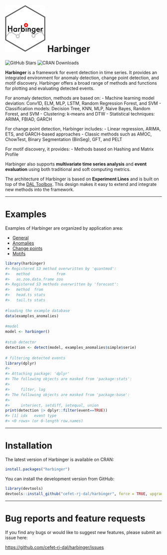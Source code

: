 
<!-- README.md is generated from README.Rmd. Please edit that file -->

# <img src='https://raw.githubusercontent.com/cefet-rj-dal/harbinger/master/inst/logo.png' alt='Logo do pacote Harbinger' align='centre' height='150' width='129'/> Harbinger

<!-- badges: start -->

![GitHub
Stars](https://img.shields.io/github/stars/cefet-rj-dal/harbinger?logo=Github)
![CRAN Downloads](https://cranlogs.r-pkg.org/badges/harbinger)
<!-- badges: end -->

**Harbinger** is a framework for event detection in time series. It
provides an integrated environment for anomaly detection, change point
detection, and motif discovery. Harbinger offers a broad range of
methods and functions for plotting and evaluating detected events.

For anomaly detection, methods are based on: - Machine learning model
deviation: Conv1D, ELM, MLP, LSTM, Random Regression Forest, and SVM -
Classification models: Decision Tree, KNN, MLP, Naive Bayes, Random
Forest, and SVM - Clustering: k-means and DTW - Statistical techniques:
ARIMA, FBIAD, GARCH

For change point detection, Harbinger includes: - Linear regression,
ARIMA, ETS, and GARCH-based approaches - Classic methods such as AMOC,
ChowTest, Binary Segmentation (BinSeg), GFT, and PELT

For motif discovery, it provides: - Methods based on Hashing and Matrix
Profile

Harbinger also supports **multivariate time series analysis** and
**event evaluation** using both traditional and soft computing metrics.

The architecture of Harbinger is based on **Experiment Lines** and is
built on top of the [DAL
Toolbox](https://github.com/cefet-rj-dal/daltoolbox). This design makes
it easy to extend and integrate new methods into the framework.

------------------------------------------------------------------------

# Examples

Examples of Harbinger are organized by application area:

- [General](https://github.com/cefet-rj-dal/harbinger/tree/master/examples/general)
- [Anomalies](https://github.com/cefet-rj-dal/harbinger/tree/master/examples/anomalies)
- [Change
  points](https://github.com/cefet-rj-dal/harbinger/tree/master/examples/change_point)
- [Motifs](https://github.com/cefet-rj-dal/harbinger/tree/master/examples/motifs)

``` r
library(harbinger)
#> Registered S3 method overwritten by 'quantmod':
#>   method            from
#>   as.zoo.data.frame zoo
#> Registered S3 methods overwritten by 'forecast':
#>   method  from 
#>   head.ts stats
#>   tail.ts stats

#loading the example database
data(examples_anomalies)

#model
model <- harbinger()

#stub detector
detection <- detect(model, examples_anomalies$simple$serie)

# filtering detected events
library(dplyr)
#> 
#> Attaching package: 'dplyr'
#> The following objects are masked from 'package:stats':
#> 
#>     filter, lag
#> The following objects are masked from 'package:base':
#> 
#>     intersect, setdiff, setequal, union
print(detection |> dplyr::filter(event==TRUE))
#> [1] idx   event type 
#> <0 rows> (or 0-length row.names)
```

------------------------------------------------------------------------

# Installation

The latest version of Harbinger is available on CRAN:

``` r
install.packages("harbinger")
```

You can install the development version from GitHub:

``` r
library(devtools)
devtools::install_github("cefet-rj-dal/harbinger", force = TRUE, upgrade = "never")
```

------------------------------------------------------------------------

# Bug reports and feature requests

If you find any bugs or would like to suggest new features, please
submit an issue here:

<https://github.com/cefet-rj-dal/harbinger/issues>
